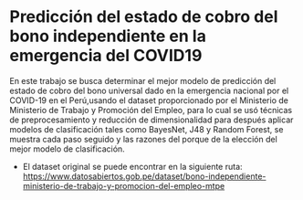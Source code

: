 # Predicción del estado de cobro del bono independiente en la emergencia del COVID19

En este trabajo se busca determinar el mejor modelo de predicción del estado de cobro del bono universal dado en la emergencia nacional por el COVID-19 en el Perú,usando el dataset proporcionado por el Ministerio de Ministerio de Trabajo y Promoción del Empleo, para lo cual se usó técnicas de preprocesamiento y reducción de dimensionalidad para después aplicar modelos de clasificación tales como BayesNet, J48 y Random Forest, se muestra cada paso seguido y las razones del porque de la elección del mejor modelo de clasificación.

- El dataset original se puede encontrar en la siguiente ruta: https://www.datosabiertos.gob.pe/dataset/bono-independiente-ministerio-de-trabajo-y-promocion-del-empleo-mtpe

